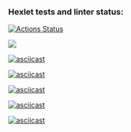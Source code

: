 ### Hexlet tests and linter status:
[![Actions Status](https://github.com/Spike2250/python-project-49/workflows/hexlet-check/badge.svg)](https://github.com/Spike2250/python-project-49/actions)


<a href="https://codeclimate.com/github/Spike2250/python-project-49/maintainability"><img src="https://api.codeclimate.com/v1/badges/29a79c8af5d06daa6134/maintainability" /></a>

[![asciicast](https://asciinema.org/a/CKIj1mckz7i5Z3PIdINaDwexT.svg)](https://asciinema.org/a/CKIj1mckz7i5Z3PIdINaDwexT)

[![asciicast](https://asciinema.org/a/jfEOjHUQdPjUj8tBDIrGaGqIW.svg)](https://asciinema.org/a/jfEOjHUQdPjUj8tBDIrGaGqIW)

[![asciicast](https://asciinema.org/a/I6S3TX6bLUVOa6OGeIVTJ7U3y.svg)](https://asciinema.org/a/I6S3TX6bLUVOa6OGeIVTJ7U3y)

[![asciicast](https://asciinema.org/a/VzTcmOLVl3IxzAEVNFNN34NTA.svg)](https://asciinema.org/a/VzTcmOLVl3IxzAEVNFNN34NTA)

[![asciicast](https://asciinema.org/a/OAy8EisrdwH5MT2kyc42IJncO.svg)](https://asciinema.org/a/OAy8EisrdwH5MT2kyc42IJncO)